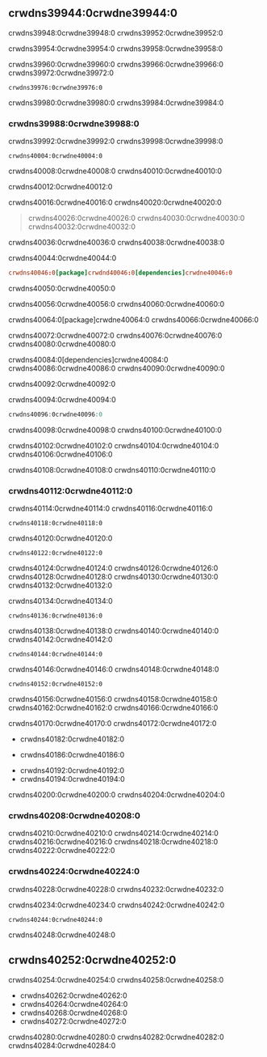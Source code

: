 ## crwdns39944:0crwdne39944:0

crwdns39948:0crwdne39948:0 crwdns39952:0crwdne39952:0

crwdns39954:0crwdne39954:0 crwdns39958:0crwdne39958:0

crwdns39960:0crwdne39960:0 crwdns39966:0crwdne39966:0<!-- ignore --> crwdns39972:0crwdne39972:0

```console
crwdns39976:0crwdne39976:0
```

crwdns39980:0crwdne39980:0 crwdns39984:0crwdne39984:0

### crwdns39988:0crwdne39988:0

crwdns39992:0crwdne39992:0 crwdns39998:0crwdne39998:0

```console
crwdns40004:0crwdne40004:0
```

crwdns40008:0crwdne40008:0 crwdns40010:0crwdne40010:0

crwdns40012:0crwdne40012:0

crwdns40016:0crwdne40016:0 crwdns40020:0crwdne40020:0

> crwdns40026:0crwdne40026:0 crwdns40030:0crwdne40030:0 crwdns40032:0crwdne40032:0

crwdns40036:0crwdne40036:0 crwdns40038:0crwdne40038:0

<span class="filename">crwdns40044:0crwdne40044:0</span>

```toml
crwdns40046:0[package]crwdnd40046:0[dependencies]crwdne40046:0
```


<span class="caption">crwdns40050:0crwdne40050:0</span>

crwdns40056:0crwdne40056:0<!-- ignore --> crwdns40060:0crwdne40060:0

crwdns40064:0[package]crwdne40064:0 crwdns40066:0crwdne40066:0

crwdns40072:0crwdne40072:0 crwdns40076:0crwdne40076:0 crwdns40080:0crwdne40080:0

crwdns40084:0[dependencies]crwdne40084:0 crwdns40086:0crwdne40086:0 crwdns40090:0crwdne40090:0

crwdns40092:0crwdne40092:0

<span class="filename">crwdns40094:0crwdne40094:0</span>

```rust
crwdns40096:0crwdne40096:0
```

crwdns40098:0crwdne40098:0 crwdns40100:0crwdne40100:0

crwdns40102:0crwdne40102:0 crwdns40104:0crwdne40104:0 crwdns40106:0crwdne40106:0

crwdns40108:0crwdne40108:0 crwdns40110:0crwdne40110:0

### crwdns40112:0crwdne40112:0

crwdns40114:0crwdne40114:0 crwdns40116:0crwdne40116:0

```console
crwdns40118:0crwdne40118:0
```

crwdns40120:0crwdne40120:0

```console
crwdns40122:0crwdne40122:0
```

crwdns40124:0crwdne40124:0 crwdns40126:0crwdne40126:0 crwdns40128:0crwdne40128:0 crwdns40130:0crwdne40130:0 crwdns40132:0crwdne40132:0

crwdns40134:0crwdne40134:0

```text
crwdns40136:0crwdne40136:0
```

crwdns40138:0crwdne40138:0 crwdns40140:0crwdne40140:0 crwdns40142:0crwdne40142:0

```text
crwdns40144:0crwdne40144:0
```

crwdns40146:0crwdne40146:0 crwdns40148:0crwdne40148:0

```text
crwdns40152:0crwdne40152:0
```

crwdns40156:0crwdne40156:0 crwdns40158:0crwdne40158:0 crwdns40162:0crwdne40162:0 crwdns40166:0crwdne40166:0

crwdns40170:0crwdne40170:0 crwdns40172:0crwdne40172:0

* crwdns40182:0crwdne40182:0
- crwdns40186:0crwdne40186:0
* crwdns40192:0crwdne40192:0
* crwdns40194:0crwdne40194:0

crwdns40200:0crwdne40200:0 crwdns40204:0crwdne40204:0

### crwdns40208:0crwdne40208:0

crwdns40210:0crwdne40210:0 crwdns40214:0crwdne40214:0 crwdns40216:0crwdne40216:0 crwdns40218:0crwdne40218:0 crwdns40222:0crwdne40222:0

### crwdns40224:0crwdne40224:0

crwdns40228:0crwdne40228:0 crwdns40232:0crwdne40232:0

crwdns40234:0crwdne40234:0 crwdns40242:0crwdne40242:0

```console
crwdns40244:0crwdne40244:0
```

crwdns40248:0crwdne40248:0

## crwdns40252:0crwdne40252:0

crwdns40254:0crwdne40254:0 crwdns40258:0crwdne40258:0

* crwdns40262:0crwdne40262:0
* crwdns40264:0crwdne40264:0
* crwdns40268:0crwdne40268:0
* crwdns40272:0crwdne40272:0

crwdns40280:0crwdne40280:0 crwdns40282:0crwdne40282:0 crwdns40284:0crwdne40284:0

